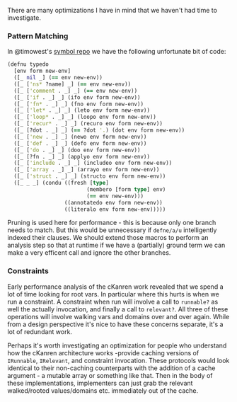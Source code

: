 There are many optimizations I have in mind that we haven't had time to investigate.

### Pattern Matching

In @timowest's [symbol repo](http://github.com/timowest/symbol) we have the following unfortunate bit of code:

```clj
(defnu typedo
  [env form new-env]
  ([_ nil _] (== env new-env))
  ([_ ['ns* ?name] _] (== env new-env))
  ([_ ['comment . _] _] (== env new-env))
  ([_ ['if . _] _] (ifo env form new-env))
  ([_ ['fn* . _] _] (fno env form new-env))
  ([_ ['let* . _] _] (leto env form new-env))
  ([_ ['loop* . _] _] (loopo env form new-env))
  ([_ ['recur* . _] _] (recuro env form new-env))
  ([_ [?dot . _] _] (== ?dot '.) (dot env form new-env))
  ([_ ['new . _] _] (newo env form new-env))
  ([_ ['def . _] _] (defo env form new-env))
  ([_ ['do . _] _] (doo env form new-env))
  ([_ [?fn . _] _] (applyo env form new-env))
  ([_ ['include . _] _] (includeo env form new-env))
  ([_ ['array . _] _] (arrayo env form new-env))
  ([_ ['struct . _] _] (structo env form new-env))
  ([_ _ _] (condu ((fresh [type] 
                         (membero [form type] env)
                         (== env new-env)))
                  ((annotatedo env form new-env))
                  ((literalo env form new-env))))) 
```

Pruning is used here for performance - this is because only one branch needs to match. But this would be unnecessary if `defne/a/u` intelligently indexed their clauses. We should extend those macros to perform an analysis step so that at runtime if we have a (partially) ground term we can make a very efficent call and ignore the other branches.

### Constraints

Early performance analysis of the cKanren work revealed that we spend a lot of time looking for root vars. In particular where this hurts is when we run a constraint. A constraint when run will involve a call to `runnable?` as well the actually invocation, and finally a call to `relevant?`. All three of these operations will involve walking vars and domains over and over again. While from a design perspective it's nice to have these concerns separate, it's a lot of redundant work.

Perhaps it's worth investigating an optimization for people who understand how the cKanren architecture works -provide caching versions of `IRunnable`, `IRelevant`, and constraint invocation. These protocols would look identical to their non-caching counterparts with the addition of a cache argument - a mutable array or something like that. Then in the body of these implementations, implementers can just grab the relevant walked/rooted values/domains etc. immediately out of the cache.
